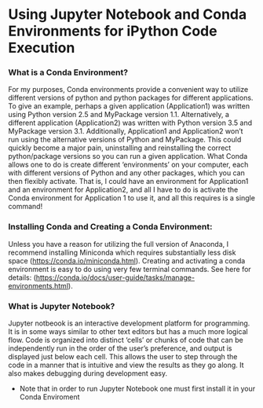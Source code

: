 # Using Jupyter Notebook and Conda Environments for iPython Code Execution
### What is a Conda Environment?  
For my purposes, Conda environments provide a convenient way to utilize different versions of python and python packages for different applications.  To give an example, perhaps a given application (Application1) was written using Python version 2.5 and MyPackage version 1.1.  Alternatively, a different application (Application2) was written with Python version 3.5 and MyPackage version 3.1.  Additionally, Application1 and Application2 won’t run using the alternative versions of Python and MyPackage.  This could quickly become a major pain, uninstalling and reinstalling the correct python/package versions so you can run a given application.  What Conda allows one to do is create different ‘environments’ on your computer, each with different versions of Python and any other packages, which you can then flexibly activate.  That is, I could have an environment for Application1 and an environment for Application2, and all I have to do is activate the Conda environment for Application 1 to use it, and all this requires is a single command!

### Installing Conda and Creating a Conda Environment: 
Unless you have a reason for utilizing the full version of Anaconda, I recommend installing Miniconda which requires substantially less disk space (https://conda.io/miniconda.html).  Creating and activating a conda environment is easy to do using very few terminal commands.  See here for details: (https://conda.io/docs/user-guide/tasks/manage-environments.html).  

### What is Jupyter Notebook?  
Jupyter notbeook is an interactive development platform for programming.  It is in some ways similar to other text editors but has a much more logical flow.  Code is organized into distinct ‘cells’ or chunks of code that can be independently run in the order of the user’s preference, and output is displayed just below each cell.  This allows the user to step through the code in a manner that is intuitive and view the results as they go along.  It also makes debugging during development easy. 
* Note that in order to run Jupyter Notebook one must first install it in your Conda Enviroment

